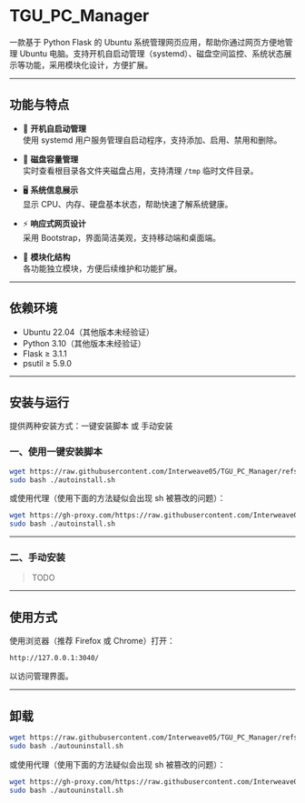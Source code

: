 # TGU_PC_Manager

一款基于 Python Flask 的 Ubuntu 系统管理网页应用，帮助你通过网页方便地管理 Ubuntu 电脑。支持开机自启动管理（systemd）、磁盘空间监控、系统状态展示等功能，采用模块化设计，方便扩展。

---

## 功能与特点

- 🔄 **开机自启动管理**  
  使用 systemd 用户服务管理自启动程序，支持添加、启用、禁用和删除。

- 💾 **磁盘容量管理**  
  实时查看根目录各文件夹磁盘占用，支持清理 `/tmp` 临时文件目录。

- 🖥️ **系统信息展示**  
  显示 CPU、内存、硬盘基本状态，帮助快速了解系统健康。

- ⚡ **响应式网页设计**  
  采用 Bootstrap，界面简洁美观，支持移动端和桌面端。

- 🧱 **模块化结构**  
  各功能独立模块，方便后续维护和功能扩展。

---

## 依赖环境

- Ubuntu 22.04（其他版本未经验证）  
- Python 3.10（其他版本未经验证）  
- Flask ≥ 3.1.1  
- psutil ≥ 5.9.0

---

## 安装与运行

提供两种安装方式：一键安装脚本 或 手动安装

### 一、使用一键安装脚本

```bash
wget https://raw.githubusercontent.com/Interweave05/TGU_PC_Manager/refs/heads/main/autoinstall.sh 
sudo bash ./autoinstall.sh
```

或使用代理（使用下面的方法疑似会出现 sh 被篡改的问题）：

```bash
wget https://gh-proxy.com/https://raw.githubusercontent.com/Interweave05/TGU_PC_Manager/refs/heads/main/autoinstall.sh 
sudo bash ./autoinstall.sh
```

---

### 二、手动安装

> TODO

---

## 使用方式

使用浏览器（推荐 Firefox 或 Chrome）打开：

```
http://127.0.0.1:3040/
```

以访问管理界面。

---

## 卸载

```bash
wget https://raw.githubusercontent.com/Interweave05/TGU_PC_Manager/refs/heads/main/autouninstall.sh 
sudo bash ./autouninstall.sh
```

或使用代理（使用下面的方法疑似会出现 sh 被篡改的问题）：

```bash
wget https://gh-proxy.com/https://raw.githubusercontent.com/Interweave05/TGU_PC_Manager/refs/heads/main/autouninstall.sh 
sudo bash ./autouninstall.sh
```